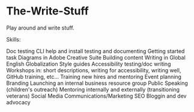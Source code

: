 # The-Write-Stuff
Play around and write stuff.


Skills:

Doc testing
CLI help and install testing and documenting
Getting started task
Diagrams in Adobe Creative Suite
Building content
Writing in Global English
Globalization
Style guides
Accessibility testing/doc writing
Workshops in: short descriptions, writing for accessibility, writing well, GitHub training, etc...
Training new hires and mentoring
Event planning
Branding
Launching an internal business resource group
Public Speaking (children's outreach)
Mentoring internally and externally (transitioning veterans)
Social Media
Communications/Marketing 
SEO
Bloggin and dev advocacy 


